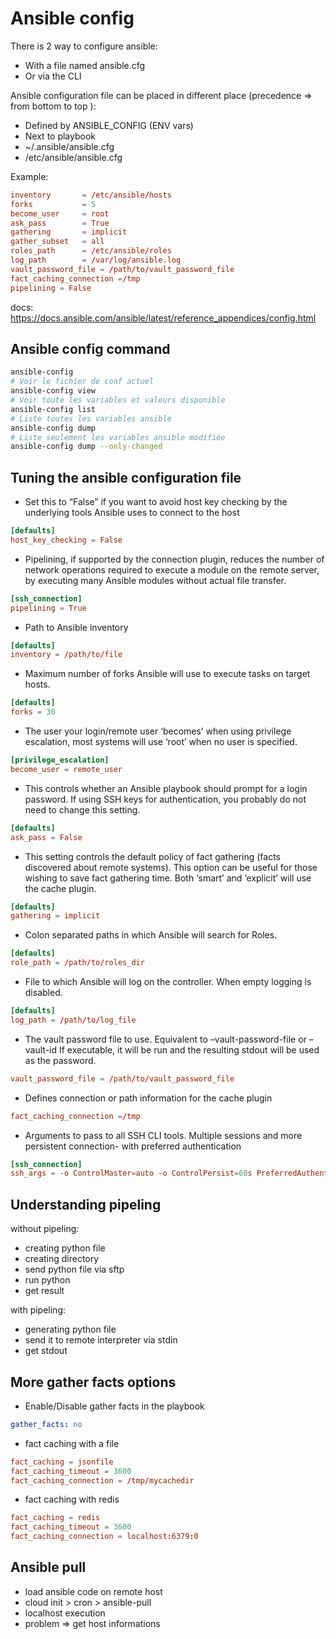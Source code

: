 # Ansible config

There is 2 way to configure ansible:

- With a file named ansible.cfg
- Or via the CLI

Ansible configuration file can be placed in different place (precedence => from bottom to top ):

- Defined by ANSIBLE_CONFIG (ENV vars) 
- Next to playbook
- ~/.ansible/ansible.cfg
- /etc/ansible/ansible.cfg

Example:

```conf
inventory       = /etc/ansible/hosts
forks           = 5
become_user     = root
ask_pass        = True
gathering       = implicit
gather_subset   = all
roles_path      = /etc/ansible/roles
log_path        = /var/log/ansible.log
vault_password_file = /path/to/vault_password_file
fact_caching_connection =/tmp
pipelining = False
```
docs: <https://docs.ansible.com/ansible/latest/reference_appendices/config.html>

## Ansible config command

```bash
ansible-config
# Voir le fichier de conf actuel
ansible-config view
# Voir toute les variables et valeurs disponible
ansible-config list 
# Liste toutes les variables ansible
ansible-config dump
# Liste seulement les variables ansible modifiée
ansible-config dump --only-changed
```

## Tuning the ansible configuration file

- Set this to “False” if you want to avoid host key checking by the underlying tools Ansible uses to connect to the host

```conf
[defaults]
host_key_checking = False
```

- Pipelining, if supported by the connection plugin, reduces the number of network operations required to execute a module on the remote server, by executing many Ansible modules without actual file transfer.

```conf
[ssh_connection]
pipelining = True
```

- Path to Ansible inventory

```conf
[defaults]
inventory = /path/to/file
```

- Maximum number of forks Ansible will use to execute tasks on target hosts.

```conf
[defaults]
forks = 30
```

- The user your login/remote user ‘becomes’ when using privilege escalation, most systems will use ‘root’ when no user is specified.

```conf
[privilege_escalation]
become_user = remote_user
```

- This controls whether an Ansible playbook should prompt for a login password. If using SSH keys for authentication, you probably do not need to change this setting.

```conf
[defaults]
ask_pass = False
```

- This setting controls the default policy of fact gathering (facts discovered about remote systems). This option can be useful for those wishing to save fact gathering time. Both ‘smart’ and ‘explicit’ will use the cache plugin.

```conf
[defaults]
gathering = implicit
```

- Colon separated paths in which Ansible will search for Roles.

```conf
[defaults]
role_path = /path/to/roles_dir
```

- File to which Ansible will log on the controller. When empty logging is disabled.

```conf
[defaults]
log_path = /path/to/log_file
```

- The vault password file to use. Equivalent to –vault-password-file or –vault-id If executable, it will be run and the resulting stdout will be used as the password.

```conf
vault_password_file = /path/to/vault_password_file
```

- Defines connection or path information for the cache plugin

```conf
fact_caching_connection =/tmp
```

- Arguments to pass to all SSH CLI tools. Multiple sessions and more persistent connection- with preferred authentication

```conf
[ssh_connection]
ssh_args = -o ControlMaster=auto -o ControlPersist=60s PreferredAuthentications=publickey
```

## Understanding pipeling

without pipeling:
- creating python file
- creating directory
- send python file via sftp
- run python
- get result

with pipeling:
- generating python file
- send it to remote interpreter via stdin
- get stdout

## More gather facts options

- Enable/Disable gather facts in the playbook

```yaml
gather_facts: no
```

- fact caching with a file

```conf
fact_caching = jsonfile
fact_caching_timeout = 3600
fact_caching_connection = /tmp/mycachedir
```

- fact caching with redis

```conf
fact_caching = redis
fact_caching_timeout = 3600
fact_caching_connection = localhost:6379:0
```

## Ansible pull

- load ansible code on remote host
- cloud init > cron > ansible-pull
- localhost execution
- problem => get host informations 